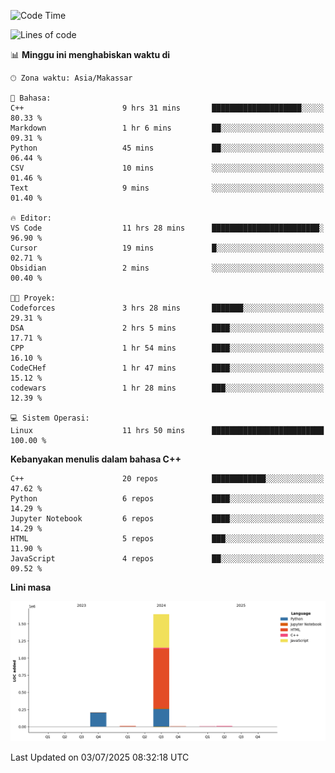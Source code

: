 <!--START_SECTION:waka-->
![Code Time](http://img.shields.io/badge/Code%20Time-305%20hrs%2054%20mins-blue)

![Lines of code](https://img.shields.io/badge/Sejak%20Hello%20World%20aku%20telah%20menulis-1.9%20million%20baris%20kode-blue)

📊 **Minggu ini menghabiskan waktu di** 

```text
🕑︎ Zona waktu: Asia/Makassar

💬 Bahasa: 
C++                      9 hrs 31 mins       ████████████████████░░░░░   80.33 % 
Markdown                 1 hr 6 mins         ██░░░░░░░░░░░░░░░░░░░░░░░   09.31 % 
Python                   45 mins             ██░░░░░░░░░░░░░░░░░░░░░░░   06.44 % 
CSV                      10 mins             ░░░░░░░░░░░░░░░░░░░░░░░░░   01.46 % 
Text                     9 mins              ░░░░░░░░░░░░░░░░░░░░░░░░░   01.40 % 

🔥 Editor: 
VS Code                  11 hrs 28 mins      ████████████████████████░   96.90 % 
Cursor                   19 mins             █░░░░░░░░░░░░░░░░░░░░░░░░   02.71 % 
Obsidian                 2 mins              ░░░░░░░░░░░░░░░░░░░░░░░░░   00.40 % 

🐱‍💻 Proyek: 
Codeforces               3 hrs 28 mins       ███████░░░░░░░░░░░░░░░░░░   29.31 % 
DSA                      2 hrs 5 mins        ████░░░░░░░░░░░░░░░░░░░░░   17.71 % 
CPP                      1 hr 54 mins        ████░░░░░░░░░░░░░░░░░░░░░   16.10 % 
CodeCHef                 1 hr 47 mins        ████░░░░░░░░░░░░░░░░░░░░░   15.12 % 
codewars                 1 hr 28 mins        ███░░░░░░░░░░░░░░░░░░░░░░   12.39 % 

💻 Sistem Operasi: 
Linux                    11 hrs 50 mins      █████████████████████████   100.00 % 
```

**Kebanyakan menulis dalam bahasa C++** 

```text
C++                      20 repos            ████████████░░░░░░░░░░░░░   47.62 % 
Python                   6 repos             ████░░░░░░░░░░░░░░░░░░░░░   14.29 % 
Jupyter Notebook         6 repos             ████░░░░░░░░░░░░░░░░░░░░░   14.29 % 
HTML                     5 repos             ███░░░░░░░░░░░░░░░░░░░░░░   11.90 % 
JavaScript               4 repos             ██░░░░░░░░░░░░░░░░░░░░░░░   09.52 % 
```



**Lini masa**

![Lines of Code chart](https://raw.githubusercontent.com/yusuf601/yusuf601/main/assets/bar_graph.png)


 Last Updated on 03/07/2025 08:32:18 UTC
<!--END_SECTION:waka-->

